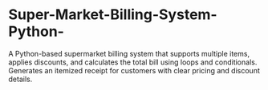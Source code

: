 # Super-Market-Billing-System-Python-
A Python-based supermarket billing system that supports multiple items, applies discounts, and calculates the total bill using loops and conditionals. Generates an itemized receipt for customers with clear pricing and discount details.
